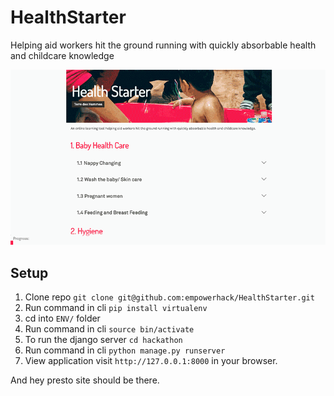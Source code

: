 # HealthStarter

Helping aid workers hit the ground running with quickly absorbable health and childcare knowledge

![Health Starter Inteface Preview](img/healthStarter2.gif)

## Setup 

1. Clone repo `git clone git@github.com:empowerhack/HealthStarter.git`
2. Run command in cli `pip install virtualenv` 
3. cd into `ENV/` folder
4. Run command in cli `source bin/activate`
5. To run the django server `cd hackathon`
6. Run command in cli `python manage.py runserver`
7. View application visit `http://127.0.0.1:8000` in your browser. 

And hey presto site should be there.
